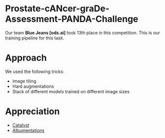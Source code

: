 # Prostate-cANcer-graDe-Assessment-PANDA-Challenge
Our team **Blue Jeans [ods.ai]** took 13th place in this competition. This is our training pipeline for this task.
# Approach
We used the following tricks:

- Image tiling
- Hard augmentations
- Stack of different models trained on different image sizes

# Appreciation
- [Catalyst](https://github.com/catalyst-team/catalyst)
- [Albumentations](https://github.com/albumentations-team/albumentations)
